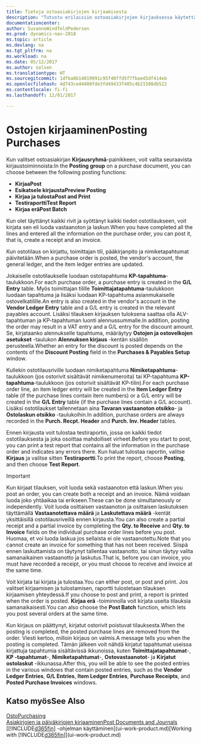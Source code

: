 ```yaml
---
title: Tietoja ostoasiakirjojen kirjaamisesta
description: "Tutustu erilaisiin ostoasiakirjojen kirjauksessa käytettäviin kirjaustoimintoihin."
documentationcenter: 
author: SusanneWindfeldPedersen
ms.prod: dynamics-nav-2018
ms.topic: article
ms.devlang: na
ms.tgt_pltfrm: na
ms.workload: na
ms.date: 05/12/2017
ms.author: solsen
ms.translationtype: HT
ms.sourcegitcommit: 1dfba8b14019991c95f40ffd5f7fbaed5df414eb
ms.openlocfilehash: 4d743ce44400fde3fd49433f405c4b21508db522
ms.contentlocale: fi-fi
ms.lasthandoff: 12/01/2017

---
```

# <a name="posting-purchases"></a><span data-ttu-id="be5bd-103">Ostojen kirjaaminen</span><span class="sxs-lookup"><span data-stu-id="be5bd-103">Posting Purchases</span></span>
<span data-ttu-id="be5bd-104">Kun valitset ostoasiakirjan **Kirjausryhmä**-painikkeen, voit valita seuraavista kirjaustoiminnoista:</span><span class="sxs-lookup"><span data-stu-id="be5bd-104">In the **Posting group** on a purchase document, you can choose between the following posting functions:</span></span>

* <span data-ttu-id="be5bd-105">**Kirjaa**</span><span class="sxs-lookup"><span data-stu-id="be5bd-105">**Post**</span></span>
* <span data-ttu-id="be5bd-106">**Esikatsele kirjausta**</span><span class="sxs-lookup"><span data-stu-id="be5bd-106">**Preview Posting**</span></span>
* <span data-ttu-id="be5bd-107">**Kirjaa ja tulosta**</span><span class="sxs-lookup"><span data-stu-id="be5bd-107">**Post and Print**</span></span>
* <span data-ttu-id="be5bd-108">**Testiraportti**</span><span class="sxs-lookup"><span data-stu-id="be5bd-108">**Test Report**</span></span>
* <span data-ttu-id="be5bd-109">**Kirjaa erä**</span><span class="sxs-lookup"><span data-stu-id="be5bd-109">**Post Batch**</span></span>

<span data-ttu-id="be5bd-110">Kun olet täyttänyt kaikki rivit ja syöttänyt kaikki tiedot ostotilaukseen, voit kirjata sen eli luoda vastaanoton ja laskun.</span><span class="sxs-lookup"><span data-stu-id="be5bd-110">When you have completed all the lines and entered all the information on the purchase order, you can post it, that is, create a receipt and an invoice.</span></span>

<span data-ttu-id="be5bd-111">Kun ostotilaus on kirjattu, toimittajan tili, pääkirjanpito ja nimiketapahtumat päivitetään.</span><span class="sxs-lookup"><span data-stu-id="be5bd-111">When a purchase order is posted, the vendor's account, the general ledger, and the item ledger entries are updated.</span></span>

<span data-ttu-id="be5bd-112">Jokaiselle ostotilaukselle luodaan ostotapahtuma **KP-tapahtuma**-taulukkoon.</span><span class="sxs-lookup"><span data-stu-id="be5bd-112">For each purchase order, a purchase entry is created in the **G/L Entry** table.</span></span> <span data-ttu-id="be5bd-113">Myös toimittajan tilille **Toimittajatapahtuma**-taulukkoon luodaan tapahtuma ja lisäksi luodaan KP-tapahtuma asianmukaiselle ostovelkatilille.</span><span class="sxs-lookup"><span data-stu-id="be5bd-113">An entry is also created in the vendor's account in the **Vendor Ledger Entry** table and a G/L entry is created in the relevant payables account.</span></span> <span data-ttu-id="be5bd-114">Lisäksi tilauksen kirjauksen tuloksena saattaa olla ALV-tapahtuman ja KP-tapahtuman luonti alennussummalle.</span><span class="sxs-lookup"><span data-stu-id="be5bd-114">In addition, posting the order may result in a VAT entry and a G/L entry for the discount amount.</span></span> <span data-ttu-id="be5bd-115">Se, kirjataanko alennukselle tapahtuma, määräytyy **Ostojen ja ostovelkojen asetukset** -taulukon **Alennuksen kirjaus** -kentän sisällön perusteella.</span><span class="sxs-lookup"><span data-stu-id="be5bd-115">Whether an entry for the discount is posted depends on the contents of the **Discount Posting** field in the **Purchases & Payables Setup** window.</span></span>

<span data-ttu-id="be5bd-116">Kullekin ostotilausriville luodaan nimiketapahtuma **Nimiketapahtuma**-taulukkoon (jos ostorivit sisältävät nimikenumeroita) tai KP-tapahtuma **KP-tapahtuma**-taulukkoon (jos ostorivit sisältävät KP-tilin).</span><span class="sxs-lookup"><span data-stu-id="be5bd-116">For each purchase order line, an item ledger entry will be created in the **Item Ledger Entry** table (if the purchase lines contain item numbers) or a G/L entry will be created in the **G/L Entry** table (if the purchase lines contain a G/L account).</span></span> <span data-ttu-id="be5bd-117">Lisäksi ostotilaukset tallennetaan aina **Tavaran vastaanoton otsikko**- ja **Ostolaskun otsikko** -taulukoihin.</span><span class="sxs-lookup"><span data-stu-id="be5bd-117">In addition, purchase orders are always recorded in the **Purch. Recpt. Header** and **Purch. Inv. Header** tables.</span></span>

<span data-ttu-id="be5bd-118">Ennen kirjausta voit tulostaa testiraportin, jossa on kaikki tiedot ostotilauksesta ja joka osoittaa mahdolliset virheet.</span><span class="sxs-lookup"><span data-stu-id="be5bd-118">Before you start to post, you can print a test report that contains all the information in the purchase order and indicates any errors there.</span></span> <span data-ttu-id="be5bd-119">Kun haluat tulostaa raportin, valitse **Kirjaus** ja valitse sitten **Testiraportti**.</span><span class="sxs-lookup"><span data-stu-id="be5bd-119">To print the report, choose **Posting**, and then choose **Test Report**.</span></span>

> [!IMPORTANT]  
>   <span data-ttu-id="be5bd-120">Kun kirjaat tilauksen, voit luoda sekä vastaanoton että laskun.</span><span class="sxs-lookup"><span data-stu-id="be5bd-120">When you post an order, you can create both a receipt and an invoice.</span></span> <span data-ttu-id="be5bd-121">Nämä voidaan luoda joko yhtäaikaa tai erikseen.</span><span class="sxs-lookup"><span data-stu-id="be5bd-121">These can be done simultaneously or independently.</span></span> <span data-ttu-id="be5bd-122">Voit luoda osittaisen vastaanoton ja osittaisen laskutuksen täyttämällä **Vastaanotettava määrä** ja **Laskutettava määrä** -kentät yksittäisillä ostotilausriveillä ennen kirjausta.</span><span class="sxs-lookup"><span data-stu-id="be5bd-122">You can also create a partial receipt and a partial invoice by completing the **Qty. to Receive** and **Qty. to Invoice** fields on the individual purchase order lines before you post.</span></span> <span data-ttu-id="be5bd-123">Huomaa, et voi luoda laskua jos sellaista ei ole vastaanotettu.</span><span class="sxs-lookup"><span data-stu-id="be5bd-123">Note that you cannot create an invoice for something that has not been received.</span></span> <span data-ttu-id="be5bd-124">Siispä ennen laskuttamista on täytynyt tallentaa vastaanotto, tai sinun täytyy valita samanaikainen vastaanotto ja laskutus.</span><span class="sxs-lookup"><span data-stu-id="be5bd-124">That is, before you can invoice, you must have recorded a receipt, or you must choose to receive and invoice at the same time.</span></span>

<span data-ttu-id="be5bd-125">Voit kirjata tai kirjata ja tulostaa.</span><span class="sxs-lookup"><span data-stu-id="be5bd-125">You can either post, or post and print.</span></span> <span data-ttu-id="be5bd-126">Jos valitset kirjaamisen ja tulostamisen, raportti tulostetaan tilauksen kirjaamisen yhteydessä.</span><span class="sxs-lookup"><span data-stu-id="be5bd-126">If you choose to post and print, a report is printed when the order is posted.</span></span> <span data-ttu-id="be5bd-127">**Kirjaa erä** -toiminnolla voit kirjata useita tilauksia samanaikaisesti.</span><span class="sxs-lookup"><span data-stu-id="be5bd-127">You can also choose the **Post Batch** function, which lets you post several orders at the same time.</span></span>

<span data-ttu-id="be5bd-128">Kun kirjaus on päättynyt, kirjatut ostorivit poistuvat tilauksesta.</span><span class="sxs-lookup"><span data-stu-id="be5bd-128">When the posting is completed, the posted purchase lines are removed from the order.</span></span> <span data-ttu-id="be5bd-129">Viesti kertoo, milloin kirjaus on valmis.</span><span class="sxs-lookup"><span data-stu-id="be5bd-129">A message tells you when the posting is completed.</span></span> <span data-ttu-id="be5bd-130">Tämän jälkeen voit nähdä kirjatut tapahtumat useissa kirjattuja tapahtumia sisältävissä ikkunoissa, kuten **Toimittajatapahtumat**-, **KP -tapahtumat**-, **Nimiketapahtumat**-, **Ostovastaanotot**- ja **Kirjatut ostolaskut** -ikkunassa.</span><span class="sxs-lookup"><span data-stu-id="be5bd-130">After this, you will be able to see the posted entries in the various windows that contain posted entries, such as the **Vendor Ledger Entries**, **G/L Entries**, **Item Ledger Entries**, **Purchase Receipts**, and **Posted Purchase Invoices** windows.</span></span>

## <a name="see-also"></a><span data-ttu-id="be5bd-131">Katso myös</span><span class="sxs-lookup"><span data-stu-id="be5bd-131">See Also</span></span>
[<span data-ttu-id="be5bd-132">Osto</span><span class="sxs-lookup"><span data-stu-id="be5bd-132">Purchasing</span></span>](purchasing-manage-purchasing.md)  
[<span data-ttu-id="be5bd-133">Asiakirjojen ja päiväkirjojen kirjaaminen</span><span class="sxs-lookup"><span data-stu-id="be5bd-133">Post Documents and Journals</span></span>](ui-post-documents-journals.md)  
<span data-ttu-id="be5bd-134">[[!INCLUDE[d365fin](includes/d365fin_md.md)] -ohjelman käyttäminen](ui-work-product.md)</span><span class="sxs-lookup"><span data-stu-id="be5bd-134">[Working with [!INCLUDE[d365fin](includes/d365fin_md.md)]](ui-work-product.md)</span></span>


